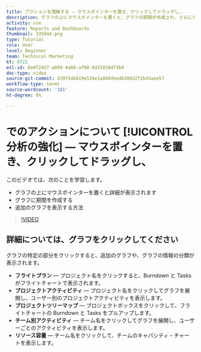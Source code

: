 ```yaml
---
title: アクションを理解する — マウスポインターを置き、クリックしてドラッグし、
description: グラフの上にマウスポインターを置くと、グラフの期間が作成され、さらにグラフが表示されるようにする方法について詳しくは、 [!UICONTROL 分析の強化].
activity: use
feature: Reports and Dashboards
thumbnail: 335044.png
type: Tutorial
role: User
level: Beginner
team: Technical Marketing
kt: 8722
exl-id: 8e0f24d7-a099-4a08-af08-8d150104fdb9
doc-type: video
source-git-commit: d39754b619e526e1a869deedb38dd2f2b43aee57
workflow-type: tm+mt
source-wordcount: '181'
ht-degree: 0%

---
```


# でのアクションについて [!UICONTROL 分析の強化]  — マウスポインターを置き、クリックしてドラッグし、

このビデオでは、次のことを学習します。

* グラフの上にマウスポインターを置くと詳細が表示されます
* グラフに期間を作成する
* 追加のグラフを表示する方法

>[!VIDEO](https://video.tv.adobe.com/v/335044/?quality=12)

## 詳細については、グラフをクリックしてください

グラフの特定の部分をクリックすると、追加のグラフや、グラフの情報の分類が表示されます。

* **フライトプラン** — プロジェクト名をクリックすると、Burndown と Tasks がフライトチャートで表示されます。
* **プロジェクトアクティビティ** — プロジェクト名をクリックしてグラフを展開し、ユーザー別のプロジェクトアクティビティを表示します。
* **プロジェクトツリーマップ** — プロジェクトボックスをクリックして、フライトチャートの Burndown と Tasks をプルアップします。
* **チーム別アクティビティ** — チーム名をクリックしてグラフを展開し、ユーザーごとのアクティビティを表示します。
* **リソース容量** — チーム名をクリックして、チームのキャパシティ・チャートを表示します。
